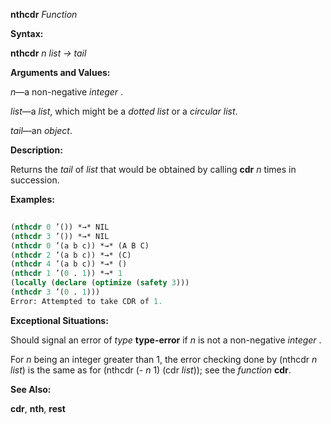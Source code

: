 **nthcdr** *Function* 



**Syntax:** 



**nthcdr** *n list → tail* 



**Arguments and Values:** 



*n*—a non-negative *integer* . 



*list*—a *list*, which might be a *dotted list* or a *circular list*. 



*tail*—an *object*. 



**Description:** 



Returns the *tail* of *list* that would be obtained by calling **cdr** *n* times in succession. 



 



 



**Examples:**
```lisp
 
(nthcdr 0 ’()) *→* NIL 
(nthcdr 3 ’()) *→* NIL 
(nthcdr 0 ’(a b c)) *→* (A B C) 
(nthcdr 2 ’(a b c)) *→* (C) 
(nthcdr 4 ’(a b c)) *→* () 
(nthcdr 1 ’(0 . 1)) *→* 1 
(locally (declare (optimize (safety 3))) 
(nthcdr 3 ’(0 . 1))) 
Error: Attempted to take CDR of 1. 

```
**Exceptional Situations:** 



Should signal an error of *type* **type-error** if *n* is not a non-negative *integer* . 



For *n* being an integer greater than 1, the error checking done by (nthcdr *n list*) is the same as for (nthcdr (- *n* 1) (cdr *list*)); see the *function* **cdr**. 



**See Also:** 



**cdr**, **nth**, **rest** 



